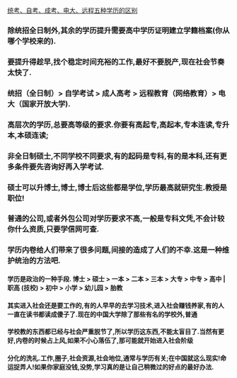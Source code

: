 [统考、自考、成考、电大、远程五种学历的区别](https://zhuanlan.zhihu.com/p/75947951)
### 除统招全日制外,其余的学历提升需要高中学历证明建立学籍档案(你从哪个学校来的).
### 要提升得趁早,找个稳定时间充裕的工作,最好不要脱产,现在社会节奏太快了.
### 统招（全日制）> 自学考试 > 成人高考 > 远程教育（网络教育）> 电大（国家开放大学).
### 高层次的学历,总要高等级的要求.你要有高起专,高起本,专本连读,专升本,本硕连读; 
### 非全日制硕士,不同学校不同要求,有的起码是专科,有的是本科,还有更多条件要先咨询好再入学考试.
### 硕士可以升博士,博士,博士后这些都是学位,学历最高就研究生.教授是职位!
### 普通的公司,或者外包公司对学历要求不高,一般是专科文凭,不会计较你什么资质,只要学信网可查.
### 学历内卷给人们带来了很多问题,间接的造成了人们的不幸.这是一种维护统治的方法吧.

#### 学历是政治的一种手段. 博士 > 硕士 > 一本 > 二本 > 三本 > 大专 > 中专 > 高中 | 职高 (技校) > 初中 > 小学 > 幼儿园 > 胎教
#### 其实进入社会还是要工作的,有的人早早的去学习技术,进入社会赚钱养家,有的人一直在读书都读成傻子了.现在的中国大学除了那些有名的学校外,普通
#### 学校教的东西都已经与社会严重脱节了,所以学历这东西,不能太盲目了.当然有更好,内卷的时候占上风,如果不小心落伍了,那可能就开始进入社会阶级
#### 分化的洗礼.工作,圈子,社会资源,社会地位,通常与学历有关;在中国就这么现实!命运捉弄人!如果你家庭没钱,没势,学习真的是让自己稍微过的好点的最好办法.
